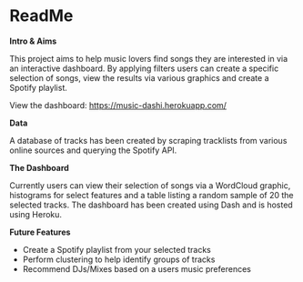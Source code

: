 # ReadMe

**Intro & Aims**

This project aims to help music lovers find songs they are interested in via an interactive dashboard. By applying filters users can create a specific selection of songs, view the results via various graphics and create a Spotify playlist.   

View the dashboard: https://music-dashi.herokuapp.com/

**Data**

A database of tracks has been created by scraping tracklists from various online sources and querying the Spotify API.  

**The Dashboard**

Currently users can view their selection of songs via a WordCloud graphic, histograms for select features and a table listing a random sample of 20 the selected tracks. The dashboard has been created using Dash and is hosted using Heroku. 

**Future Features**

- Create a Spotify playlist from your selected tracks
- Perform clustering to help identify groups of tracks
- Recommend DJs/Mixes based on a users music preferences

 
